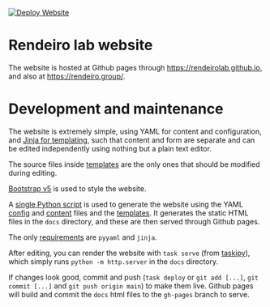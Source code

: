 [![Deploy Website](https://github.com/rendeirolab/rendeirolab.github.io/actions/workflows/deploy.yml/badge.svg)](https://github.com/rendeirolab/rendeirolab.github.io/actions/workflows/deploy.yml)

Rendeiro lab website
====================

The website is hosted at Github pages through https://rendeirolab.github.io, and also at https://rendeiro.group/.

# Development and maintenance

The website is extremely simple, using YAML for content and configuration, and [Jinja for templating](https://jinja.palletsprojects.com/), such that content and form are separate and can be edited independently using nothing but a plain text editor.

The source files inside [templates](templates/) are the only ones that should be modified during editing.

[Bootstrap v5](https://getbootstrap.com/) is used to style the website.

A [single Python script](build.py) is used to generate the website using the YAML [config](config.yaml) and [content](content.yaml) files and the [templates](templates/). It generates the static HTML files in the `docs` directory, and these are then served through Github pages.

The only [requirements](requirements.txt) are `pyyaml` and `jinja`.

After editing, you can render the website with `task serve` (from [taskipy](https://github.com/taskipy/taskipy)), which simply runs `python -m http.server` in the `docs` directory.

If changes look good, commit and push (`task deploy` or `git add [...]`, `git commit [...]` and `git push origin main`) to make them live. Github pages will build and commit the `docs` html files to the `gh-pages` branch to serve.
